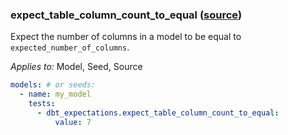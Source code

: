 ### expect_table_column_count_to_equal ([source](https://github.com/calogica/dbt-expectations/blob/main/README.md#expect_table_column_count_to_equal))

Expect the number of columns in a model to be equal to `expected_number_of_columns`.

*Applies to:* Model, Seed, Source

```yaml
models: # or seeds:
  - name: my_model
    tests:
      - dbt_expectations.expect_table_column_count_to_equal:
          value: 7
```